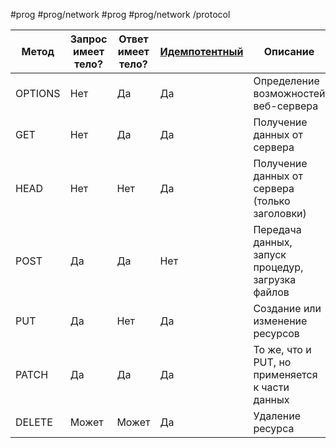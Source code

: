 #prog #prog/network  #prog #prog/network /protocol 

| Метод   | Запрос имеет тело? | Ответ имеет тело? | [Идемпотентный](Идемпотентный%20запрос.md) | Описание                                          |
| ------- | ------------------ | ----------------- | ------------------------------------------ | ------------------------------------------------- |
| OPTIONS | Нет                | Да                | Да                                         | Определение возможностей веб-сервера              |
| GET     | Нет                | Да                | Да                                         | Получение данных от сервера                       |
| HEAD    | Нет                | Нет               | Да                                         | Получение данных от сервера (только заголовки)    |
| POST    | Да                 | Да                | Нет                                        | Передача данных, запуск процедур, загрузка файлов |
| PUT     | Да                 | Нет               | Да                                         | Создание или изменение ресурсов                   |
| PATCH   | Да                 | Да                | Да                                         | То же, что и PUT, но применяется к части данных   |
| DELETE  | Может              | Может             | Да                                         | Удаление ресурса                                  |
